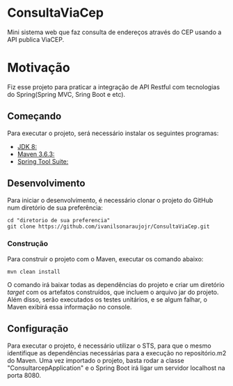 # ConsultaViaCep
Mini sistema web que faz consulta de endereços através do CEP usando a API publica ViaCEP.

# Motivação
Fiz esse projeto para praticar a integração de API Restful com tecnologias do Spring(Spring MVC, Sring Boot e etc).

## Começando

Para executar o projeto, será necessário instalar os seguintes programas:

- [JDK 8:](https://www.oracle.com/br/java/technologies/javase/javase-jdk8-downloads.html)
- [Maven 3.6.3:](http://mirror.nbtelecom.com.br/apache/maven/maven-3/3.6.3/binaries/apache-maven-3.6.3-bin.zip)
- [Spring Tool Suite:](https://spring.io/tools)

## Desenvolvimento

Para iniciar o desenvolvimento, é necessário clonar o projeto do GitHub num diretório de sua preferência:

```shell
cd "diretorio de sua preferencia"
git clone https://github.com/ivanilsonaraujojr/ConsultaViaCep.git
```
### Construção

Para construir o projeto com o Maven, executar os comando abaixo:

```shell
mvn clean install
```

O comando irá baixar todas as dependências do projeto e criar um diretório *target* com os artefatos construídos, que incluem o arquivo jar do projeto. Além disso, serão executados os testes unitários, e se algum falhar, o Maven exibirá essa informação no console.

## Configuração

Para executar o projeto, é necessário utilizar o STS, para que o mesmo identifique as dependências necessárias para a execução no repositório.m2 do Maven. Uma vez importado o projeto, basta rodar a classe "ConsultarcepApplication" e o Spring Boot irá ligar um servidor localhost na porta 8080.
